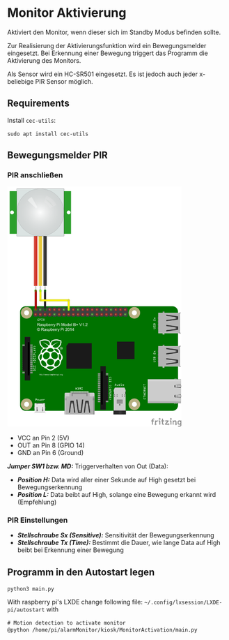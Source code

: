 # Monitor Aktivierung
Aktiviert den Monitor, wenn dieser sich im Standby Modus befinden sollte.

Zur Realisierung der Aktivierungsfunktion wird ein Bewegungsmelder eingesetzt. Bei Erkennung einer Bewegung triggert das Programm die Aktivierung des Monitors.

Als Sensor wird ein HC-SR501 eingesetzt. Es ist jedoch auch jeder x-beliebige PIR Sensor möglich.

## Requirements
Install `cec-utils`:
``` console
sudo apt install cec-utils
```

## Bewegungsmelder PIR

### PIR anschließen

<img src="assets/pir.png" alt="Verdrahtung" width="400px">

- VCC an Pin 2 (5V)
- OUT an Pin 8 (GPIO 14)
- GND an Pin 6 (Ground)

***Jumper SW1 bzw. MD:*** Triggerverhalten von Out (Data):
- ***Position H:*** Data wird aller einer Sekunde auf High gesetzt bei Bewegungserkennung
- ***Position L:*** Data beibt auf High, solange eine Bewegung erkannt wird (Empfehlung)

### PIR Einstellungen
- ***Stellschraube Sx (Sensitive):*** Sensitivität der Bewegungserkennung
- ***Stellschraube Tx (Time):*** Bestimmt die Dauer, wie lange Data auf High beibt bei Erkennung einer Bewegung

## Programm in den Autostart legen
```
python3 main.py
```
With raspberry pi's LXDE change following file:
`~/.config/lxsession/LXDE-pi/autostart`
with
```
# Motion detection to activate monitor
@python /home/pi/alarmMonitor/kiosk/MonitorActivation/main.py
```
